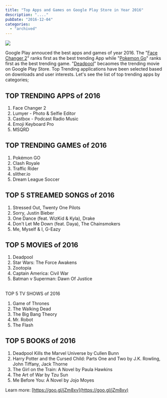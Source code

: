 ```yaml
---
title: "Top Apps and Games on Google Play Store in Year 2016"
description: "...."
pubDate: "2016-12-04"
categories: 
  - "archived"
---
```


[![](/images/Google-Play-Store-5.12.9-Google-Play-Store-Features.jpg)](https://1.bp.blogspot.com/-TqW91sQCf-M/WEQwD2VC-QI/AAAAAAAADf0/Zbcy_OCkrr4n7FHw3K0MBiBJ4yajzjYVQCLcB/s1600/Google-Play-Store-5.12.9-Google-Play-Store-Features.jpg)

  

Google Play annouced the best apps and games of year 2016. The "[Face Changer 2](https://play.google.com/store/apps/details?id=com.scoompa.facechanger2)" ranks first as the best trending App while "[Pokemon Go](https://play.google.com/store/apps/details?id=com.nianticlabs.pokemongo)" ranks first as the best trending game. "[Deadpool](https://play.google.com/store/movies/details/Deadpool?id=AEIKS4IbfNk)" becaomes the trending movie on Google Play Store. Top Trending applications have been selected based on downloads and user interests. Let's see the list of top trending apps by categories;

  

## TOP TRENDING APPS of 2016

1. Face Changer 2
2. Lumyer - Photo & Selfie Editor
3. Castbox - Podcast Radio Music
4. Emoji Keyboard Pro
5. MSQRD

  

  

## TOP TRENDING GAMES of 2016

1. Pokémon GO
2. Clash Royale
3. Traffic Rider
4. slither.io
5. Dream League Soccer

  

  

## TOP 5 STREAMED SONGS of 2016

1. Stressed Out, Twenty One Pilots
2. Sorry, Justin Bieber
3. One Dance (feat. WizKid & Kyla), Drake
4. Don't Let Me Down (feat. Daya), The Chainsmokers
5. Me, Myself & I, G-Eazy

  

  

## TOP 5 MOVIES of 2016

1. Deadpool
2. Star Wars: The Force Awakens
3. Zootopia
4. Captain America: Civil War
5. Batman v Superman: Dawn Of Justice

  

##   
TOP 5 TV SHOWS of 2016           

1. Game of Thrones
2. The Walking Dead
3. The Big Bang Theory
4. Mr. Robot
5. The Flash

  

  

## TOP 5 BOOKS of 2016

1. Deadpool Kills the Marvel Universe by Cullen Bunn
2. Harry Potter and the Cursed Child: Parts One and Two by J.K. Rowling, John Tiffany, Jack Thorne
3. The Girl on the Train: A Novel by Paula Hawkins
4. The Art of War by Tzu Sun
5. Me Before You: A Novel by Jojo Moyes

  

  

Learn more: [https://goo.gl/jZm8xv](https://goo.gl/jZm8xv)

